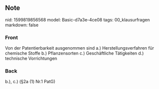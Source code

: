 ## Note
nid: 1599819856568
model: Basic-d7a3e-4ce08
tags: 00_klausurfragen
markdown: false

### Front
Von der Patentierbarkeit ausgenommen sind
a.) Herstellungsverfahren für chemische Stoffe
b.) Pflanzensorten
c.) Geschäftliche Tätigkeiten
d.) technische Vorrichtungen

### Back
b.), c.) (§2a (1) Nr.1 PatG)
